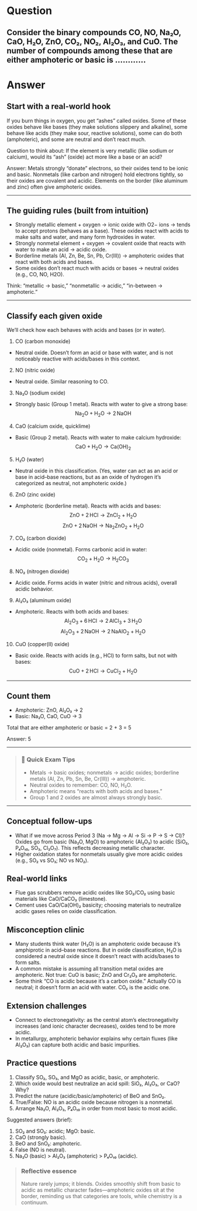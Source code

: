 # Question
Consider the binary compounds CO, NO, Na₂O, CaO, H₂O, ZnO, CO₂, NO₂, Al₂O₃, and CuO. The number of compounds among these that are either amphoteric or basic is ............
---
# Answer

## Start with a real-world hook

If you burn things in oxygen, you get “ashes” called oxides. Some of these oxides behave like bases (they make solutions slippery and alkaline), some behave like acids (they make sour, reactive solutions), some can do both (amphoteric), and some are neutral and don’t react much.

Question to think about: If the element is very metallic (like sodium or calcium), would its “ash” (oxide) act more like a base or an acid?

Answer: Metals strongly “donate” electrons, so their oxides tend to be ionic and basic. Nonmetals (like carbon and nitrogen) hold electrons tightly, so their oxides are covalent and acidic. Elements on the border (like aluminum and zinc) often give amphoteric oxides.

---

## The guiding rules (built from intuition)

- Strongly metallic element + oxygen → ionic oxide with O2− ions → tends to accept protons (behaves as a base). These oxides react with acids to make salts and water, and many form hydroxides in water.
- Strongly nonmetal element + oxygen → covalent oxide that reacts with water to make an acid → acidic oxide.
- Borderline metals (Al, Zn, Be, Sn, Pb, Cr(III)) → amphoteric oxides that react with both acids and bases.
- Some oxides don’t react much with acids or bases → neutral oxides (e.g., CO, NO, H2O).

Think: “metallic → basic,” “nonmetallic → acidic,” “in-between → amphoteric.”

---

## Classify each given oxide

We’ll check how each behaves with acids and bases (or in water).

1) CO (carbon monoxide)  
- Neutral oxide. Doesn’t form an acid or base with water, and is not noticeably reactive with acids/bases in this context.

2) NO (nitric oxide)  
- Neutral oxide. Similar reasoning to CO.

3) Na₂O (sodium oxide)  
- Strongly basic (Group 1 metal). Reacts with water to give a strong base:
  $$
  \mathrm{Na_2O + H_2O \rightarrow 2\,NaOH}
  $$

4) CaO (calcium oxide, quicklime)  
- Basic (Group 2 metal). Reacts with water to make calcium hydroxide:
  $$
  \mathrm{CaO + H_2O \rightarrow Ca(OH)_2}
  $$

5) H₂O (water)  
- Neutral oxide in this classification. (Yes, water can act as an acid or base in acid–base reactions, but as an oxide of hydrogen it’s categorized as neutral, not amphoteric oxide.)

6) ZnO (zinc oxide)  
- Amphoteric (borderline metal). Reacts with acids and bases:
  $$
  \mathrm{ZnO + 2\,HCl \rightarrow ZnCl_2 + H_2O}
  $$
  $$
  \mathrm{ZnO + 2\,NaOH \rightarrow Na_2ZnO_2 + H_2O}
  $$

7) CO₂ (carbon dioxide)  
- Acidic oxide (nonmetal). Forms carbonic acid in water:
  $$
  \mathrm{CO_2 + H_2O \rightarrow H_2CO_3}
  $$

8) NO₂ (nitrogen dioxide)  
- Acidic oxide. Forms acids in water (nitric and nitrous acids), overall acidic behavior.

9) Al₂O₃ (aluminum oxide)  
- Amphoteric. Reacts with both acids and bases:
  $$
  \mathrm{Al_2O_3 + 6\,HCl \rightarrow 2\,AlCl_3 + 3\,H_2O}
  $$
  $$
  \mathrm{Al_2O_3 + 2\,NaOH \rightarrow 2\,NaAlO_2 + H_2O}
  $$

10) CuO (copper(II) oxide)  
- Basic oxide. Reacts with acids (e.g., HCl) to form salts, but not with bases:
  $$
  \mathrm{CuO + 2\,HCl \rightarrow CuCl_2 + H_2O}
  $$

---

## Count them

- Amphoteric: ZnO, Al₂O₃ → 2
- Basic: Na₂O, CaO, CuO → 3

Total that are either amphoteric or basic = 2 + 3 = 5

Answer: 5

---

> ### 🧠 Quick Exam Tips
> - Metals → basic oxides; nonmetals → acidic oxides; borderline metals (Al, Zn, Pb, Sn, Be, Cr(III)) → amphoteric.
> - Neutral oxides to remember: CO, NO, H₂O.
> - Amphoteric means “reacts with both acids and bases.”
> - Group 1 and 2 oxides are almost always strongly basic.

---

## Conceptual follow-ups

- What if we move across Period 3 (Na → Mg → Al → Si → P → S → Cl)? Oxides go from basic (Na₂O, MgO) to amphoteric (Al₂O₃) to acidic (SiO₂, P₄O₁₀, SO₃, Cl₂O₇). This reflects decreasing metallic character.
- Higher oxidation states for nonmetals usually give more acidic oxides (e.g., SO₂ vs SO₃; NO vs NO₂).

## Real-world links

- Flue gas scrubbers remove acidic oxides like SO₂/CO₂ using basic materials like CaO/CaCO₃ (limestone).
- Cement uses CaO/Ca(OH)₂ basicity; choosing materials to neutralize acidic gases relies on oxide classification.

## Misconception clinic

- Many students think water (H₂O) is an amphoteric oxide because it’s amphiprotic in acid–base reactions. But in oxide classification, H₂O is considered a neutral oxide since it doesn’t react with acids/bases to form salts.
- A common mistake is assuming all transition metal oxides are amphoteric. Not true: CuO is basic; ZnO and Cr₂O₃ are amphoteric.
- Some think “CO is acidic because it’s a carbon oxide.” Actually CO is neutral; it doesn’t form an acid with water. CO₂ is the acidic one.

## Extension challenges

- Connect to electronegativity: as the central atom’s electronegativity increases (and ionic character decreases), oxides tend to be more acidic.
- In metallurgy, amphoteric behavior explains why certain fluxes (like Al₂O₃) can capture both acidic and basic impurities.

## Practice questions

1) Classify SO₂, SO₃, and MgO as acidic, basic, or amphoteric.  
2) Which oxide would best neutralize an acid spill: SiO₂, Al₂O₃, or CaO? Why?  
3) Predict the nature (acidic/basic/amphoteric) of BeO and SnO₂.  
4) True/False: NO is an acidic oxide because nitrogen is a nonmetal.  
5) Arrange Na₂O, Al₂O₃, P₄O₁₀ in order from most basic to most acidic.

Suggested answers (brief):
1) SO₂ and SO₃: acidic; MgO: basic.  
2) CaO (strongly basic).  
3) BeO and SnO₂: amphoteric.  
4) False (NO is neutral).  
5) Na₂O (basic) > Al₂O₃ (amphoteric) > P₄O₁₀ (acidic).

> ### Reflective essence
> Nature rarely jumps; it blends. Oxides smoothly shift from basic to acidic as metallic character fades—amphoteric oxides sit at the border, reminding us that categories are tools, while chemistry is a continuum.